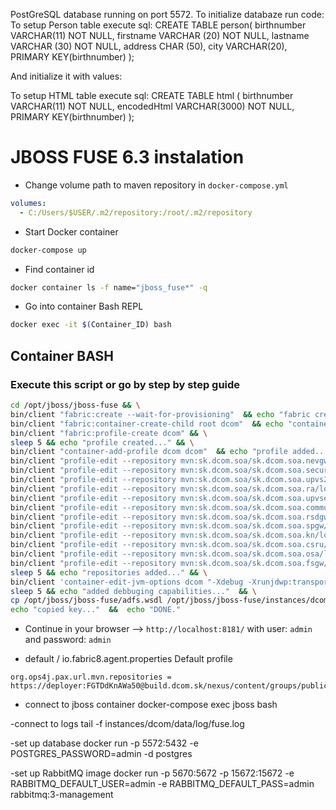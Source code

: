 PostGreSQL database running on port 5572.
To initialize databaze run code:
To setup Person table execute sql: 
CREATE TABLE person(
   birthnumber VARCHAR(11) NOT NULL,
   firstname VARCHAR (20) NOT NULL,
   lastname VARCHAR (30) NOT NULL,
   address CHAR (50),
   city VARCHAR(20),
   PRIMARY KEY(birthnumber)
);

And initialize it with values:

To setup HTML table execute sql:
CREATE TABLE html (
	birthnumber VARCHAR(11) NOT NULL,
	encodedHtml VARCHAR(3000) NOT NULL,
	PRIMARY KEY(birthnumber)
);

# JBOSS FUSE 6.3 instalation


- Change volume path to maven repository in `docker-compose.yml`

```yml
volumes:
  - C:/Users/$USER/.m2/repository:/root/.m2/repository
```

- Start Docker container

```bash
docker-compose up
```

- Find container id

```bash
docker container ls -f name="jboss_fuse*" -q
```

- Go into container Bash REPL

```bash
docker exec -it $(Container_ID) bash
```

## Container BASH

### Execute this script or go by step by step guide

```bash
cd /opt/jboss/jboss-fuse && \
bin/client "fabric:create --wait-for-provisioning"  && echo "fabric created..." && \
bin/client "fabric:container-create-child root dcom"  && echo "container created..." && \
bin/client "fabric:profile-create dcom" && \
sleep 5 && echo "profile created..." && \
bin/client "container-add-profile dcom dcom"  && echo "profile added..." && \
bin/client "profile-edit --repository mvn:sk.dcom.soa/sk.dcom.soa.nevgw/local-SNAPSHOT/xml/feature dcom"  && \
bin/client "profile-edit --repository mvn:sk.dcom.soa/sk.dcom.soa.security/local-SNAPSHOT/xml/feature dcom"  && \
bin/client "profile-edit --repository mvn:sk.dcom.soa/sk.dcom.soa.upvs2/local-SNAPSHOT/xml/feature dcom"  && \
bin/client "profile-edit --repository mvn:sk.dcom.soa/sk.dcom.soa.ra/local-SNAPSHOT/xml/feature dcom"  && \
bin/client "profile-edit --repository mvn:sk.dcom.soa/sk.dcom.soa.upvsext/local-SNAPSHOT/xml/feature dcom"  && \
bin/client "profile-edit --repository mvn:sk.dcom.soa/sk.dcom.soa.common/local-SNAPSHOT/xml/feature dcom"  && \
bin/client "profile-edit --repository mvn:sk.dcom.soa/sk.dcom.soa.rsdgw/local-SNAPSHOT/xml/feature dcom"  && \
bin/client "profile-edit --repository mvn:sk.dcom.soa/sk.dcom.soa.spgw/local-SNAPSHOT/xml/feature dcom"  && \
bin/client "profile-edit --repository mvn:sk.dcom.soa/sk.dcom.soa.kn/local-SNAPSHOT/xml/feature dcom"  && \
bin/client "profile-edit --repository mvn:sk.dcom.soa/sk.dcom.soa.csru/local-SNAPSHOT/xml/feature dcom"  && \
bin/client "profile-edit --repository mvn:sk.dcom.soa/sk.dcom.soa.osa/local-SNAPSHOT/xml/feature dcom"  && \
bin/client "profile-edit --repository mvn:sk.dcom.soa/sk.dcom.soa.fsgw/local-SNAPSHOT/xml/feature dcom"  &&  \
sleep 5 && echo "repositories added..." && \
bin/client 'container-edit-jvm-options dcom "-Xdebug -Xrunjdwp:transport=dt_socket,server=y,suspend=n,address=61616"' && \
sleep 5 && echo "added debbuging capabilities..."  && \
cp /opt/jboss/jboss-fuse/adfs.wsdl /opt/jboss/jboss-fuse/instances/dcom/. && \
echo "copied key..."  &&  echo "DONE."
```

- Continue in your browser --> `http://localhost:8181/` with user: `admin` and password: `admin`

- default / io.fabric8.agent.properties Default profile
```
org.ops4j.pax.url.mvn.repositories = https://deployer:FGTDdKnAWa50@build.dcom.sk/nexus/content/groups/public@snapshots@id=build.dcom.sk
```

- connect to jboss container
docker-compose exec jboss bash

-connect to logs
tail -f instances/dcom/data/log/fuse.log

-set up database
docker run -p 5572:5432 -e POSTGRES_PASSWORD=admin -d postgres

-set up RabbitMQ image
docker run -p 5670:5672 -p 15672:15672 -e RABBITMQ_DEFAULT_USER=admin -e RABBITMQ_DEFAULT_PASS=admin rabbitmq:3-management

